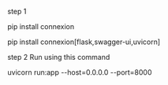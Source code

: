 step 1


pip install connexion


pip install connexion[flask,swagger-ui,uvicorn]



step 2 Run using this command

uvicorn run:app --host=0.0.0.0 --port=8000




